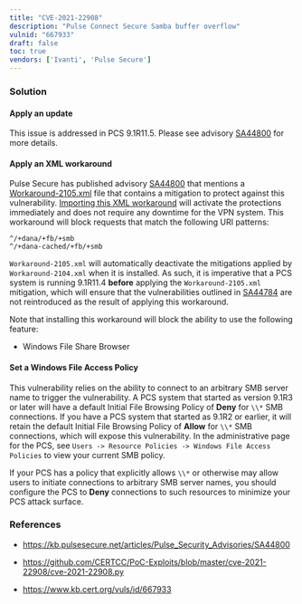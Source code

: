 ```yaml
---
title: "CVE-2021-22908"
description: "Pulse Connect Secure Samba buffer overflow"
vulnid: "667933"
draft: false
toc: true
vendors: ['Ivanti', 'Pulse Secure']
---
```

### Solution

#### Apply an update

This issue is addressed in PCS 9.1R11.5. Please see advisory [SA44800](https://kb.pulsesecure.net/articles/Pulse_Security_Advisories/SA44800) for more details.

#### Apply an XML workaround

Pulse Secure has published advisory [SA44800](https://kb.pulsesecure.net/articles/Pulse_Security_Advisories/SA44800) that mentions a [Workaround-2105.xml](https://my.pulsesecure.net/) file that contains a mitigation to protect against this vulnerability. [Importing this XML workaround](https://docs.pulsesecure.net/WebHelp/PCS/9.1R1/AG/Content/PCS/PCS_AdminGuide_9.1R1/Importing_an_XML_Configuration.htm) will activate the protections immediately and does not require any downtime for the VPN system. This workaround will block requests that match the following URI patterns:
```
^/+dana/+fb/+smb
^/+dana-cached/+fb/+smb
```

`Workaround-2105.xml` will automatically deactivate the mitigations applied by `Workaround-2104.xml` when it is installed. As such, it is imperative that a PCS system is running 9.1R11.4 **before** applying the `Workaround-2105.xml` mitigation, which will ensure that the vulnerabilities outlined in [SA44784](https://kb.pulsesecure.net/articles/Pulse_Security_Advisories/SA44784) are not reintroduced as the result of applying this workaround.

Note that installing this workaround will block the ability to use the following feature:

* Windows File Share Browser

#### Set a Windows File Access Policy

This vulnerability relies on the ability to connect to an arbitrary SMB server name to trigger the vulnerability. A PCS system that started as version 9.1R3 or later will have a default Initial File Browsing Policy of **Deny** for `\\*` SMB connections. If you have a PCS system that started as 9.1R2 or earlier, it will retain the default Initial File Browsing Policy of **Allow** for `\\*` SMB connections, which will expose this vulnerability. In the administrative page for the PCS, see `Users -> Resource Policies -> Windows File Access Policies` to view your current SMB policy.

If your PCS has a policy that explicitly allows `\\*` or otherwise may allow users to initiate connections to arbitrary SMB server names, you should configure the PCS to **Deny** connections to such resources to minimize your PCS attack surface.

### References

* <https://kb.pulsesecure.net/articles/Pulse_Security_Advisories/SA44800>
* <https://github.com/CERTCC/PoC-Exploits/blob/master/cve-2021-22908/cve-2021-22908.py>

* <https://www.kb.cert.org/vuls/id/667933>